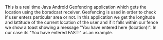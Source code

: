 This is a real time Java Android Geofencing application which gets the location using the boradcast receiver. Geofencing is used in order to check if user enters 
particular area or not. In this application we get the longitude and lattitude of the current location of the user and if it falls within 
our fence we show a toast showing a message "You have entered here (location)!". In our case its "You have entered FAST!" as an example.
